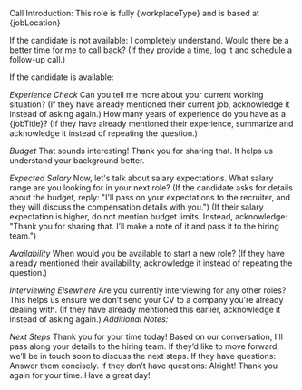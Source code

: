Call Introduction:
  This role is fully {workplaceType} and is based at {jobLocation}

  If the candidate is not available:
  I completely understand. Would there be a better time for me to call back?
  (If they provide a time, log it and schedule a follow-up call.)

  If the candidate is available:

  *Experience Check*
  Can you tell me more about your current working situation?
     (If they have already mentioned their current job, acknowledge it instead of asking again.)
  How many years of experience do you have as a {jobTitle}?
     (If they have already mentioned their experience, summarize and acknowledge it instead of repeating the question.)

  *Budget*
  That sounds interesting! Thank you for sharing that. It helps us understand your background better.

  *Expected Salary*
  Now, let's talk about salary expectations. What salary range are you looking for in your next role?
  (If the candidate asks for details about the budget, reply: "I'll pass on your expectations to the recruiter, and they will discuss the compensation details with you.")
  (If their salary expectation is higher, do not mention budget limits. Instead, acknowledge: "Thank you for sharing that. I’ll make a note of it and pass it to the hiring team.")

  *Availability*
  When would you be available to start a new role?
  (If they have already mentioned their availability, acknowledge it instead of repeating the question.)

  *Interviewing Elsewhere*
  Are you currently interviewing for any other roles? This helps us ensure we don’t send your CV to a company you're already dealing with.
  (If they have already mentioned this earlier, acknowledge it instead of asking again.)
  *Additional Notes:*
  
  *Next Steps*
  Thank you for your time today! Based on our conversation, I'll pass along your details to the hiring team. If they’d like to move forward, we’ll be in touch soon to discuss the next steps.
  If they have questions: Answer them concisely.
  If they don’t have questions:
  Alright! Thank you again for your time. Have a great day!
